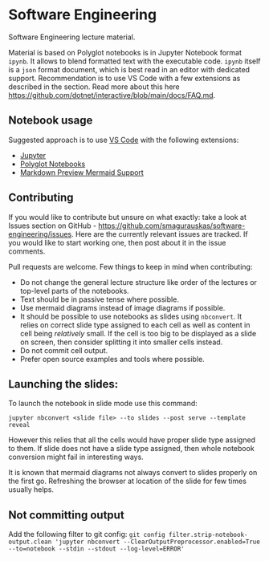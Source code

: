 # Software Engineering

Software Engineering lecture material.

Material is based on Polyglot notebooks is in Jupyter Notebook format `ipynb`. It allows to blend formatted text with the executable code. `ipynb` itself is a `json` format document, which is best read in an editor with dedicated support. Recommendation is to use VS Code with a few extensions as described in the section. Read more about this here https://github.com/dotnet/interactive/blob/main/docs/FAQ.md.

## Notebook usage

Suggested approach is to use [VS Code](https://code.visualstudio.com/) with the following extensions:
- [Jupyter](https://marketplace.visualstudio.com/items?itemName=ms-toolsai.jupyter)
- [Polyglot Notebooks](https://marketplace.visualstudio.com/items?itemName=ms-dotnettools.dotnet-interactive-vscode)
- [Markdown Preview Mermaid Support](https://marketplace.visualstudio.com/items?itemName=bierner.markdown-mermaid)

## Contributing

If you would like to contribute but unsure on what exactly: take a look at Issues section on GitHub - https://github.com/smagurauskas/software-engineering/issues. Here are the currently relevant issues are tracked. If you would like to start working one, then post about it in the issue comments.

Pull requests are welcome. Few things to keep in mind when contributing:
- Do not change the general lecture structure like order of the lectures or top-level parts of the notebooks.
- Text should be in passive tense where possible.
- Use mermaid diagrams instead of image diagrams if possible.
- It should be possible to use notebooks as slides using `nbconvert`. It relies on correct slide type assigned to each cell as well as content in cell being *relatively* small. If the cell is too big to be displayed as a slide on screen, then consider splitting it into smaller cells instead.
- Do not commit cell output.
- Prefer open source examples and tools where possible.

## Launching the slides:

To launch the notebook in slide mode use this command:
```
jupyter nbconvert <slide file> --to slides --post serve --template reveal
```

However this relies that all the cells would have proper slide type assigned to them. If slide does not have a slide type assigned, then whole notebook conversion might fail in interesting ways.

It is known that mermaid diagrams not always convert to slides properly on the first go. Refreshing the browser at location of the slide for few times usually helps.

## Not committing output

Add the following filter to git config:
`git config filter.strip-notebook-output.clean 'jupyter nbconvert --ClearOutputPreprocessor.enabled=True --to=notebook --stdin --stdout --log-level=ERROR'`